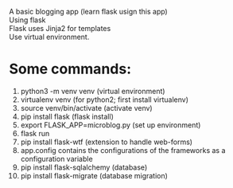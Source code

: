 A basic blogging app (learn flask usign this app)<br>
Using flask<br>
Flask uses Jinja2 for templates<br>
Use virtual environment.

# Some commands:
1. python3 -m venv venv (virtual environment)
2. virtualenv venv (for python2; first install virtualenv)
3. source venv/bin/activate (activate venv)
4. pip install flask (flask install)
5. export FLASK_APP=microblog.py (set up environment)
6. flask run
7. pip install flask-wtf (extension to handle web-forms)
8. app.config contains the configurations of the frameworks as a configuration variable
9. pip install flask-sqlalchemy (database)
10. pip install flask-migrate (database migration)

